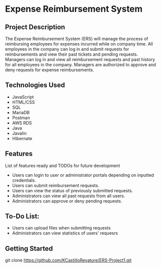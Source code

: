 # Expense Reimbursement System

## Project Description

The Expense Reimbursement System (ERS) will manage the process of reimbursing employees for expenses incurred while on company time. All employees in the company can log in and submit requests for reimbursements and view their past tickets and pending requests. Managers can log in and view all reimbursement requests and past history for all employees in the company. Managers are authorized to approve and deny requests for expense reimbursements.

## Technologies Used

* JavaScript
* HTML/CSS
* SQL
* MariaDB
* Postman
* AWS RDS
* Java
* Javalin
* Hibernate

## Features

List of features ready and TODOs for future development
* Users can login to user or administrator portals depending on inputted credentials.
* Users can submit reimbursement requests.
* Users can view the status of previously submitted requests.
* Administrators can view all past requests from all users.
* Administrators can approve or deny pending requests.

## To-Do List: 
* Users can upload files when submitting requests
* Administrators can view statistics of users' requesrs

## Getting Started
git clone https://github.com/KCastilloRevature/ERS-Project1.git
